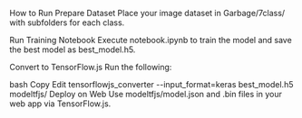 How to Run
Prepare Dataset
Place your image dataset in Garbage/7class/ with subfolders for each class.

Run Training Notebook
Execute notebook.ipynb to train the model and save the best model as best_model.h5.

Convert to TensorFlow.js
Run the following:

bash
Copy
Edit
tensorflowjs_converter --input_format=keras best_model.h5 modeltfjs/
Deploy on Web
Use modeltfjs/model.json and .bin files in your web app via TensorFlow.js.
